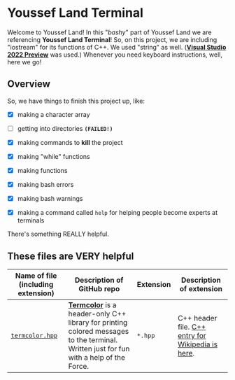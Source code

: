# Youssef Land Terminal

Welcome to Youssef Land! In this "_bashy_" part of Youssef Land we are referencing __Youssef Land Terminal__! So, on this project, we are including "iostream" for its functions of C++. We used "string" as well. (__[Visual Studio 2022 Preview](https://visualstudio.microsoft.com/vs/preview)__ was used.) Whenever you need keyboard instructions, well, here we go!

## Overview

So, we have things to finish this project up, like:

- [x] making a character array
- [ ] getting into directories __`(FAILED!)`__
- [x] making commands to __kill__ the project
- [x] making "while" functions
- [x] making functions 
- [x] making bash errors
- [x] making bash warnings
- [x] making a command called `help` for helping people become experts at terminals


There's something REALLY helpful.

## These files are VERY helpful

Name of file (including extension) | Description of GitHub repo | Extension | Description of extension |
---------------------------------- | -------------------------- | --------- | ------------------------ |
| [`termcolor.hpp`](https://github.com/ikalnytskyi/termcolor) | __[Termcolor](https://github.com/ikalnytskyi/termcolor)__ is a header-only C++ library for printing colored messages to the terminal. Written just for fun with a help of the Force. | `*.hpp` | C++ header file. [C++ entry for Wikipedia is here](https://en.wikipedia.org/wiki/C%2B%2B). |
